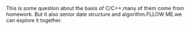 This is some question about the basis of C/C++.many of them come from homework.
But it also senior date structure and algorithm.FLLOW ME.we can explore it together.
